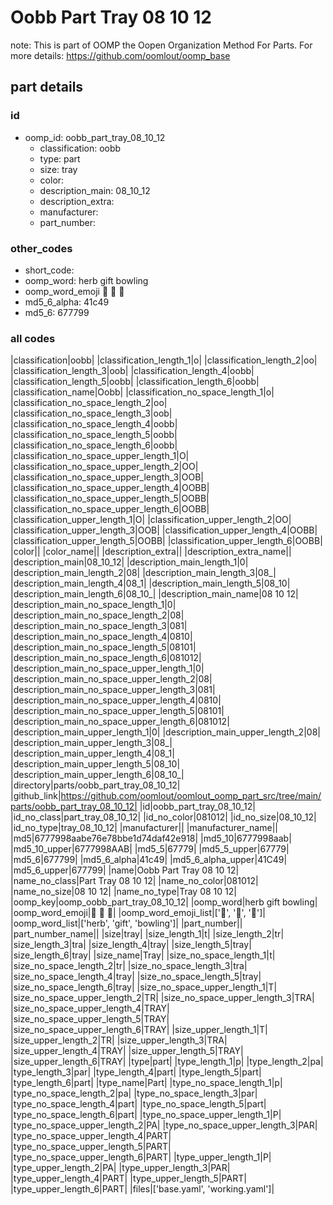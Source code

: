 # Oobb Part Tray 08 10 12  

note: This is part of OOMP the Oopen Organization Method For Parts. For more details: https://github.com/oomlout/oomp_base

##  part details





### id
* oomp_id: oobb_part_tray_08_10_12
  * classification: oobb
  * type: part
  * size: tray
  * color: 
  * description_main: 08_10_12
  * description_extra: 
  * manufacturer: 
  * part_number: 

### other_codes
* short_code: 
* oomp_word: herb gift bowling
* oomp_word_emoji :herb: :gift: :bowling:
* md5_6_alpha: 41c49
* md5_6: 677799

### all codes 
|classification|oobb|
|classification_length_1|o|
|classification_length_2|oo|
|classification_length_3|oob|
|classification_length_4|oobb|
|classification_length_5|oobb|
|classification_length_6|oobb|
|classification_name|Oobb|
|classification_no_space_length_1|o|
|classification_no_space_length_2|oo|
|classification_no_space_length_3|oob|
|classification_no_space_length_4|oobb|
|classification_no_space_length_5|oobb|
|classification_no_space_length_6|oobb|
|classification_no_space_upper_length_1|O|
|classification_no_space_upper_length_2|OO|
|classification_no_space_upper_length_3|OOB|
|classification_no_space_upper_length_4|OOBB|
|classification_no_space_upper_length_5|OOBB|
|classification_no_space_upper_length_6|OOBB|
|classification_upper_length_1|O|
|classification_upper_length_2|OO|
|classification_upper_length_3|OOB|
|classification_upper_length_4|OOBB|
|classification_upper_length_5|OOBB|
|classification_upper_length_6|OOBB|
|color||
|color_name||
|description_extra||
|description_extra_name||
|description_main|08_10_12|
|description_main_length_1|0|
|description_main_length_2|08|
|description_main_length_3|08_|
|description_main_length_4|08_1|
|description_main_length_5|08_10|
|description_main_length_6|08_10_|
|description_main_name|08 10 12|
|description_main_no_space_length_1|0|
|description_main_no_space_length_2|08|
|description_main_no_space_length_3|081|
|description_main_no_space_length_4|0810|
|description_main_no_space_length_5|08101|
|description_main_no_space_length_6|081012|
|description_main_no_space_upper_length_1|0|
|description_main_no_space_upper_length_2|08|
|description_main_no_space_upper_length_3|081|
|description_main_no_space_upper_length_4|0810|
|description_main_no_space_upper_length_5|08101|
|description_main_no_space_upper_length_6|081012|
|description_main_upper_length_1|0|
|description_main_upper_length_2|08|
|description_main_upper_length_3|08_|
|description_main_upper_length_4|08_1|
|description_main_upper_length_5|08_10|
|description_main_upper_length_6|08_10_|
|directory|parts/oobb_part_tray_08_10_12|
|github_link|https://github.com/oomlout/oomlout_oomp_part_src/tree/main/parts/oobb_part_tray_08_10_12|
|id|oobb_part_tray_08_10_12|
|id_no_class|part_tray_08_10_12|
|id_no_color|081012|
|id_no_size|08_10_12|
|id_no_type|tray_08_10_12|
|manufacturer||
|manufacturer_name||
|md5|6777998aabe76e78bbe1d74daf42e918|
|md5_10|6777998aab|
|md5_10_upper|6777998AAB|
|md5_5|67779|
|md5_5_upper|67779|
|md5_6|677799|
|md5_6_alpha|41c49|
|md5_6_alpha_upper|41C49|
|md5_6_upper|677799|
|name|Oobb Part Tray 08 10 12|
|name_no_class|Part Tray 08 10 12|
|name_no_color|081012|
|name_no_size|08 10 12|
|name_no_type|Tray 08 10 12|
|oomp_key|oomp_oobb_part_tray_08_10_12|
|oomp_word|herb gift bowling|
|oomp_word_emoji|:herb: :gift: :bowling:|
|oomp_word_emoji_list|[':herb:', ':gift:', ':bowling:']|
|oomp_word_list|['herb', 'gift', 'bowling']|
|part_number||
|part_number_name||
|size|tray|
|size_length_1|t|
|size_length_2|tr|
|size_length_3|tra|
|size_length_4|tray|
|size_length_5|tray|
|size_length_6|tray|
|size_name|Tray|
|size_no_space_length_1|t|
|size_no_space_length_2|tr|
|size_no_space_length_3|tra|
|size_no_space_length_4|tray|
|size_no_space_length_5|tray|
|size_no_space_length_6|tray|
|size_no_space_upper_length_1|T|
|size_no_space_upper_length_2|TR|
|size_no_space_upper_length_3|TRA|
|size_no_space_upper_length_4|TRAY|
|size_no_space_upper_length_5|TRAY|
|size_no_space_upper_length_6|TRAY|
|size_upper_length_1|T|
|size_upper_length_2|TR|
|size_upper_length_3|TRA|
|size_upper_length_4|TRAY|
|size_upper_length_5|TRAY|
|size_upper_length_6|TRAY|
|type|part|
|type_length_1|p|
|type_length_2|pa|
|type_length_3|par|
|type_length_4|part|
|type_length_5|part|
|type_length_6|part|
|type_name|Part|
|type_no_space_length_1|p|
|type_no_space_length_2|pa|
|type_no_space_length_3|par|
|type_no_space_length_4|part|
|type_no_space_length_5|part|
|type_no_space_length_6|part|
|type_no_space_upper_length_1|P|
|type_no_space_upper_length_2|PA|
|type_no_space_upper_length_3|PAR|
|type_no_space_upper_length_4|PART|
|type_no_space_upper_length_5|PART|
|type_no_space_upper_length_6|PART|
|type_upper_length_1|P|
|type_upper_length_2|PA|
|type_upper_length_3|PAR|
|type_upper_length_4|PART|
|type_upper_length_5|PART|
|type_upper_length_6|PART|
|files|['base.yaml', 'working.yaml']|

